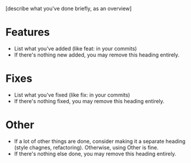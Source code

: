 [describe what you've done briefly, as an overview]

# Features

- List what you've added (like feat: in your commits)
- If there's nothing new added, you may remove this heading entirely.

# Fixes

- List what you've fixed (like fix: in your commits)
- If there's nothing fixed, you may remove this heading entirely.

# Other

- If a lot of other things are done, consider making it a separate heading (style chagnes, refactoring). Otherwise, using Other is fine.
- If there's nothing else done, you may remove this heading entirely.
